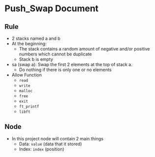# Push_Swap Document

## Rule

- 2 stacks named a and b
- At the beginning:
  - The stack contains a random amount of negative and/or positive numbers which cannot be duplicate
  - Stack b is empty
- sa (swap a): Swap the first 2 elements at the top of stack a.
  - Do nothing if there is only one or no elements
- Allow Function
  - `read`
  - `write`
  - `malloc`
  - `free`
  - `exit`
  - `ft_printf`
  - `libft`

## Node

- In this project node will contain 2 main things
  - Data: `value` (data that it stored)
  - Index: `index` (position)
